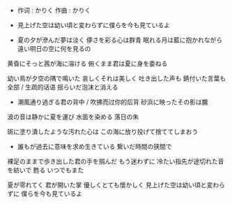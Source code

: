 - 作词 : かりく
作曲 : かりく
- 見上げた空は幼い頃と変わらずに僕らを今も見ているよ
 

- 夏の夕が滲んだ夢は淡く
儚さを彩る心は群青
眠れる月は藍に抱かれながら
遠い明日の空に何を見るの
 
黄昏にそっと茜が海に溶ける
俯くまま君は夏に身を委ねる
 
幼い鳥が夕空の隅で鳴いた
哀しくそれは美しく
吐き出した声も
錆付いた言葉も全部 / 生疏的话语
揺らいだ泡沫と消える
 

- 潮風通り過ぎる君の背中 / 吹拂而过你的后背
砂浜に映ったその影は朧
 
波の音は静かに夏を運び
水面を染める 落日の朱
 
斑に塗り潰したような汚れた心は
この海に放り投げて捨ててしまおう
 

- 誰もが過去に意味を求め生きている
繋いだ時間の狭間で
 
裸足のままで歩き出した君の手を掴んだ
もう迷わずに
冷たい指先が途切れた音を紡いで
甦る いつでもまた
 
夏が零れてく
君が開いた掌
優しくとても懷かしく
見上げた空は幼い頃と変わらずに
僕らを今も見ているよ

